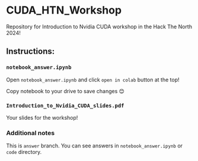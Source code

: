 # CUDA_HTN_Workshop

Repository for Introduction to Nvidia CUDA workshop in the Hack The North 2024!

## Instructions:

### `notebook_answer.ipynb`

Open `notebook_answer.ipynb` and click `open in colab` button at the top!

Copy notebook to your drive to save changes 😊

### `Introduction_to_Nvidia_CUDA_slides.pdf`

Your slides for the workshop!

### Additional notes

This is `answer` branch. You can see answers in `notebook_answer.ipynb` or `code` directory.
